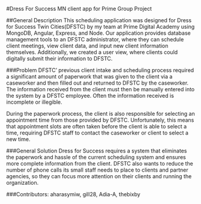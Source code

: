 #Dress For Success MN client app for Prime Group Project

##General Description
This scheduling application was designed for Dress for Success Twin Cities(DFSTC) by my team at Prime Digital Academy using MongoDB, Angular, Express, and Node. Our application provides database management tools to an DFSTC administrator, where they can schedule client meetings, view client data, and input new client information themselves. Additionally, we created a user view, where clients could digitally submit their information to DFSTC.

###Problem
DFSTC’ previous client intake and scheduling process required a significant amount of paperwork that was given to the client via a caseworker and then filled out and returned to DFSTC by the caseworker. The information received from the client must then be manually entered into the system by a DFSTC employee. Often the information received is incomplete or illegible. 

During the paperwork process, the client is also responsible for selecting an appointment time from those provided by DFSTC. Unfortunately, this means that appointment slots are often taken before the client is able to select a time, requiring DFSTC staff to contact the caseworker or client to select a new time.

###General Solution
Dress for Success requires a system that eliminates the paperwork and hassle of the current scheduling system and ensures more complete information from the client. DFSTC also wants to reduce the number of phone calls its small staff needs to place to clients and partner agencies, so they can focus more attention on their clients and running the organization.

###Contributors:
aharasymiw, gill28, Adia-A, thebixby